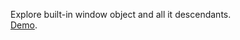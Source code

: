 Explore built-in window object and all it descendants.<br/>
<a href="http://infocatcher.ucoz.net/dhtml/objects_explorer-latest.html">Demo</a>.
